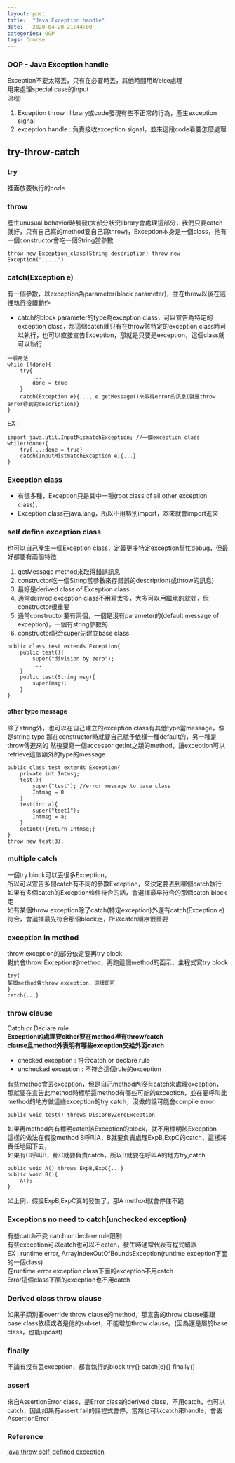 ```yaml
---
layout: post
title:  "Java Exception handle"
date:   2020-04-20 21:44:00
categories: OOP
tags: Course
---
```


### OOP - Java Exception handle

Exception不要太常丟，只有在必要時丟，其他時間用if/else處理<br />
用來處理special case的input<br />
流程:
1. Exception throw : library或code發現有些不正常的行為，產生exception signal
2. exception handle : 負責接收exception signal，並來這段code看要怎麼處理

## try-throw-catch

### try

裡面放要執行的code

### throw

產生unusual behavior時觸發(大部分狀況library會處理這部分，我們只要catch就好，只有自己寫的method要自己寫throw)，Exception本身是一個class，他有一個constructor會吃一個String當參數

`throw new Exception_class(String description)
throw new Exception(".....")`

### catch(Exception e)

有一個參數，以exception為parameter(block parameter)，並在throw以後在這裡執行接續動作
- catch的block parameter的type為exception class，可以宣告為特定的exception class，那這個catch就只有在throw該特定的exception class時可以執行，也可以直接宣告Exception，那就是只要是exception，這個class就可以執行

```
一般用法
while (!done){
    try{
        ...
        done = true
    }
    catch(Exception e){..., e.getMessage()來取得error的訊息(就是throw error得到的description)}
}
```

EX : 

```
import java.util.InputMismatchException; //一個exception class
while(!done){
    try{...;done = true}
    catch(InputMistmatchException e){...}
}
```

### Exception class

- 有很多種，Exception只是其中一種(root class of all other exception class)，
- Exception class在java.lang，所以不用特別import，本來就會import進來

### self define exception class

也可以自己產生一個Exception class，定義更多特定exception幫忙debug，但最好都要有兩個特徵
1. getMessage method來取得錯誤訊息
2. constructor吃一個String當參數來存錯誤的description(或throw的訊息)
3. 最好是derived class of Exception class
4. 通常derived exception class不用寫太多，大多可以用繼承的就好，但constructor很重要
5. 通常constructor要有兩個，一個是沒有parameter的(default message of exception)，一個有string參數的
6. constructor配合super先建立base class

```
public class test extends Exception{
    public test(){
        super("division by zero");
        ...
    }
    public test(String msg){
        super(msg);
    }
}
```

#### other type message

除了string外，也可以在自己建立的exception class有其他type當message，像是string type
那在constructor時就要自己賦予依樣一種default的，另一種是throw傳進來的
然後要寫一個accessor getInt之類的method，讓exception可以retrieve這個額外的type的message

```
public class test extends Exception{
    private int Intmsg;
    test(){
        super("test"); //error message to base class
        Intmsg = 0
    }
    test(int a){
        super("tset1");
        Intmsg = a;
    }
    getInt(){return Intmsg;}
}
throw new test(3);
```
### multiple catch

一個try block可以丟很多Exception，<br />
所以可以宣告多個catch有不同的參數Exception，來決定要丟到哪個catch執行<br />
如果有多個catch的Exception條件符合的話，會選擇最早符合的那個catch block走<br />
如有某個throw exception除了catch(特定exception)外還有catch(Exception e)符合，會選擇最先符合那個block走，所以catch順序很重要

### exception in method

throw exception的部分依定要再try block<br />
對於會throw Exception的method，再跑這個method的函示、主程式寫try block<br />

```
try{
某個method會throw exception，這樣即可
}
catch{...}
```
### throw clause

Catch or Declare rule<br />
**Exception的處理要either要在method裡有throw/catch <br />clause且method外表明有哪些exception交給外面catch**<br />
- checked exception : 符合catch or declare rule
- unchecked exception : 不符合這個rule的exception

有些method會丟exception，但是自己method內沒有catch來處理exception，那就要在宣告此method時標明這method有哪些可能的exception，並在要呼叫此method的地方做這些exception的try catch，沒做的話可能會compile error

`public void test() throws DisionByZeroException`

如果再method內有標明catch該Exception的block，就不用標明該Exception<br />
這樣的做法在假設method B呼叫A，B就要負責處理ExpB,ExpC的catch，這樣將責任地回下去，<br />
如果有C呼叫B，那C就要負責catch，所以B就要在呼叫A的地方try,catch

```
public void A() throws ExpB,ExpC{...}
public void B(){
    A();
}
```
如上例，假設ExpB,ExpC真的發生了，那A method就會停住不跑

### Exceptions no need to catch(unchecked exception)

有些catch不受 catch or declare rule限制<br />
有些exception可以catch也可以不catch，發生時通常代表有程式錯誤<br />
EX : runtime error, ArrayIndexOutOfBoundsException(runtime exception下面的一個class)<br />
在runtime error exception class下面的exception不用catch<br />
Error這個class下面的exception也不用catch

### Derived class throw clause

如果子類別要override throw clause的method，那宣告的throw clause要跟base class依樣或者是他的subset，不能增加throw clause。(因為還是屬於base class，也能upcast)

### finally

不論有沒有丟exception，都會執行的block
try{}
catch(e){}
finally{}

### assert

來自AssertionError class，是Error class的derived class，不用catch，也可以catch，因此如果有assert fail的話程式會停，當然也可以catch來handle，會丟AssertionError

### Reference

[java throw self-defined exception](https://beginnersbook.com/2013/04/user-defined-exception-in-java/)